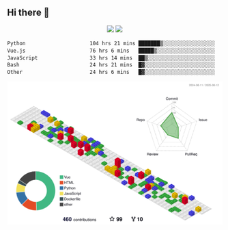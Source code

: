 ## Hi there 👋
<div align="center">
<span>  </span>
<img height="170px" src="https://github-readme-stats.vercel.app/api?username=bigQY&show_icons=true&count_private==true&v=3" /><span>        </span><img height="170px" src="https://github-readme-stats.vercel.app/api/top-langs/?username=bigQY&layout=compact&langs_count=8&hide=html&v=3" />
<span>  </span>
</div>
<div align="center">

<!--START_SECTION:waka-->

```txt
Python                     104 hrs 21 mins ███████▒░░░░░░░░░░░░░░░░░   29.92 %
Vue.js                     76 hrs 6 mins   █████▒░░░░░░░░░░░░░░░░░░░   21.82 %
JavaScript                 33 hrs 14 mins  ██▒░░░░░░░░░░░░░░░░░░░░░░   09.53 %
Bash                       24 hrs 21 mins  █▓░░░░░░░░░░░░░░░░░░░░░░░   06.98 %
Other                      24 hrs 6 mins   █▓░░░░░░░░░░░░░░░░░░░░░░░   06.91 %
```

<!--END_SECTION:waka-->
</div>

![](./profile-3d-contrib/profile-gitblock.svg)
